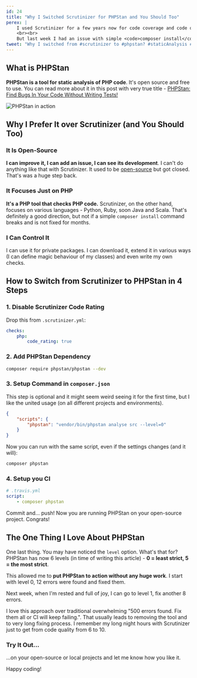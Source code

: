 ```yaml
---
id: 24
title: "Why I Switched Scrutinizer for PHPStan and You Should Too"
perex: |
    I used Scrutinizer for a few years now for code coverage and code quality. Configuration was far complex, some issues appeared and build kept failing. But I really wanted a code quality checker for my open-source projects and this was the best tool available.
    <br><br>
    But last week I had an issue with simple <code>composer install</code> command and I have had enough. Then <strong>my attention turned to PHPStan</strong>, soon-to-be its replacement.
tweet: "Why I switched from #scrutinizer to #phpstan? #staticAnalysis #php"
---
```


## What is PHPStan

**PHPStan is a tool for static analysis of PHP code**. It's open source and free to use.
You can read more about it in this post with very true title - [PHPStan: Find Bugs In Your Code Without Writing Tests!](https://medium.com/@ondrejmirtes/phpstan-2939cd0ad0e3)

<img src="https://raw.githubusercontent.com/phpstan/phpstan/master/build/phpstan.gif" alt="PHPStan in action" class="img-thumbnail">


## Why I Prefer It over Scrutinizer (and You Should Too)

### It Is Open-Source

**I can improve it, I can add an issue, I can see its development**. I can't do anything like that with Scrutinizer. It used to be [open-source](https://github.com/scrutinizer-ci/scrutinizer) but got closed. That's was a huge step back.

### It Focuses Just on PHP

**It's a PHP tool that checks PHP code.** Scrutinizer, on the other hand, focuses on various languages - Python, Ruby, soon Java and Scala. That's definitely a good direction, but not if a simple `composer install` command breaks and is not fixed for months.

### I Can Control It

I can use it for private packages. I can download it, extend it in various ways (I can define magic behaviour of my classes) and even write my own checks.

## How to Switch from Scrutinizer to PHPStan in 4 Steps

### 1. Disable Scrutinizer Code Rating

Drop this from `.scrutinizer.yml`:

```yaml
checks:
    php:
        code_rating: true
```

### 2. Add PHPStan Dependency

```bash
composer require phpstan/phpstan --dev
```

### 3. Setup Command in `composer.json`

This step is optional and it might seem weird seeing it for the first time, but I like the united usage (on all different projects and environments).

```json
{
    "scripts": {
        "phpstan": "vendor/bin/phpstan analyse src --level=0"
    }
}
```

Now you can run with the same script, even if the settings changes (and it will):

```bash
composer phpstan
```

### 4. Setup you CI

```yml
# .travis.yml
script:
    - composer phpstan
```

Commit and... push! Now you are running PHPStan on your open-source project. Congrats!

## The One Thing I Love About PHPStan

One last thing. You may have noticed the `level` option. What's that for? PHPStan has now 6 levels (in time of writing this article) - **0 = least strict, 5 = the most strict**.

This allowed me to **put PHPStan to action without any huge work**. I start with level 0, 12 errors were found and fixed them.

Next week, when I'm rested and full of joy, I can go to level 1, fix another 8 errors.

I love this approach over traditional overwhelming "500 errors found. Fix them all or CI will keep failing.". That usually leads to removing the tool and to very long fixing process. I remember my long night hours with Scrutinizer just to get from code quality from 6 to 10.


### Try It Out...

...on your open-source or local projects and let me know how you like it.

Happy coding!



